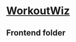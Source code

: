 # [WorkoutWiz](https://github.com/alejandro-mancebo/natural-disaster-track/blob/main/README.md)

## Frontend folder



